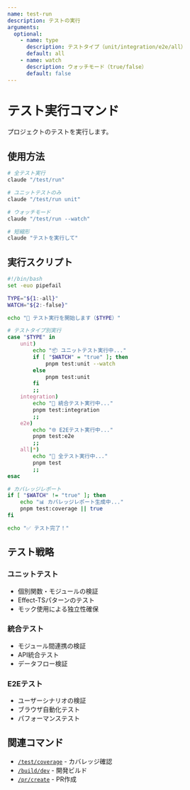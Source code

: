 ```yaml
---
name: test-run
description: テストの実行
arguments:
  optional:
    - name: type
      description: テストタイプ（unit/integration/e2e/all）
      default: all
    - name: watch
      description: ウォッチモード（true/false）
      default: false
---
```


# テスト実行コマンド

プロジェクトのテストを実行します。

## 使用方法

```bash
# 全テスト実行
claude "/test/run"

# ユニットテストのみ
claude "/test/run unit"

# ウォッチモード
claude "/test/run --watch"

# 短縮形
claude "テストを実行して"
```

## 実行スクリプト

```bash
#!/bin/bash
set -euo pipefail

TYPE="${1:-all}"
WATCH="${2:-false}"

echo "🧪 テスト実行を開始します（$TYPE）"

# テストタイプ別実行
case "$TYPE" in
    unit)
        echo "📦 ユニットテスト実行中..."
        if [ "$WATCH" = "true" ]; then
            pnpm test:unit --watch
        else
            pnpm test:unit
        fi
        ;;
    integration)
        echo "🔗 統合テスト実行中..."
        pnpm test:integration
        ;;
    e2e)
        echo "🌐 E2Eテスト実行中..."
        pnpm test:e2e
        ;;
    all|*)
        echo "🎯 全テスト実行中..."
        pnpm test
        ;;
esac

# カバレッジレポート
if [ "$WATCH" != "true" ]; then
    echo "📊 カバレッジレポート生成中..."
    pnpm test:coverage || true
fi

echo "✅ テスト完了！"
```

## テスト戦略

### ユニットテスト

- 個別関数・モジュールの検証
- Effect-TSパターンのテスト
- モック使用による独立性確保

### 統合テスト

- モジュール間連携の検証
- API統合テスト
- データフロー検証

### E2Eテスト

- ユーザーシナリオの検証
- ブラウザ自動化テスト
- パフォーマンステスト

## 関連コマンド

- [`/test/coverage`](coverage.md) - カバレッジ確認
- [`/build/dev`](../build/dev.md) - 開発ビルド
- [`/pr/create`](../pr/create.md) - PR作成
